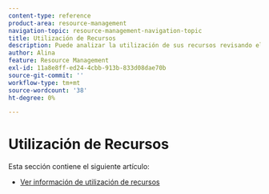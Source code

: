 ```yaml
---
content-type: reference
product-area: resource-management
navigation-topic: resource-management-navigation-topic
title: Utilización de Recursos
description: Puede analizar la utilización de sus recursos revisando el informe de utilización en varios proyectos o solo en un proyecto a la vez.
author: Alina
feature: Resource Management
exl-id: 11a8e8ff-ed24-4cbb-913b-833d08dae70b
source-git-commit: ''
workflow-type: tm+mt
source-wordcount: '38'
ht-degree: 0%

---
```


# Utilización de Recursos

Esta sección contiene el siguiente artículo:

* [Ver información de utilización de recursos](../../resource-mgmt/resource-utilization/view-utilization-information.md)
